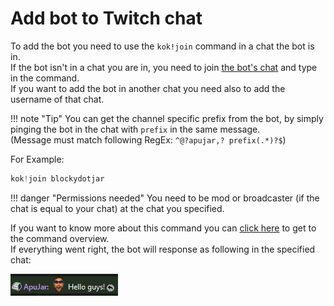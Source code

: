 # Add bot to Twitch chat

To add the bot you need to use the `kok!join` command in a chat the bot is in.
<br>If the bot isn't in a chat you are in, you need to join [the bot's chat](https://www.twitch.tv/ApuJar/chat) and type in the command.
<br>If you want to add the bot in another chat you need also to add the username of that chat.

!!! note "Tip"
    You can get the channel specific prefix from the bot, by simply pinging the bot in the chat with `prefix` in the same message. 
    <br>(Message must match following RegEx: `^@?apujar,? prefix(.*)?$`)

<p>For Example:</p>

```java
kok!join blockydotjar
```

!!! danger "Permissions needed"
    You need to be mod or broadcaster (if the chat is equal to your chat) at the chat you specified.

If you want to know more about this command you can [click here](https://blockydotjar.github.io/ApuJar-Website/bot-commands/utility-commands.html) to get to the command overview.
<br>If everything went right, the bot will response as following in the specified chat:

![ApuJar's join message, after successful connection to the chat.](https://raw.githubusercontent.com/BlockyDotJar/ApuJar-Website/main/docs/assets/images/join-message.png)